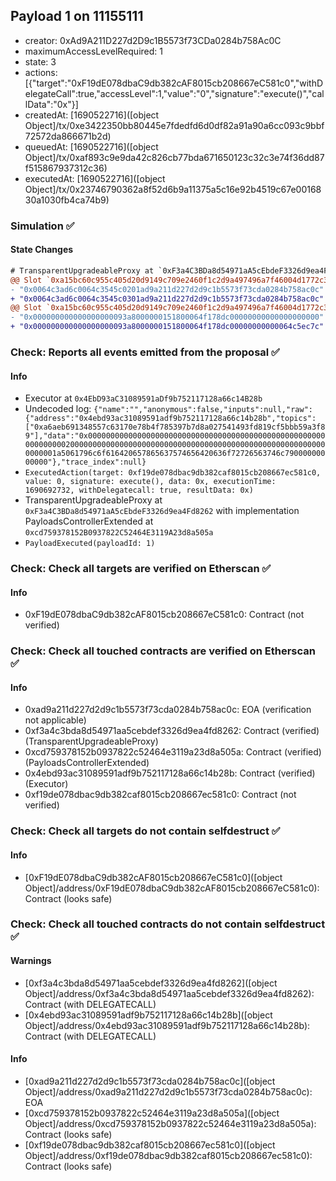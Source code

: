 ## Payload 1 on 11155111

- creator: 0xAd9A211D227d2D9c1B5573f73CDa0284b758Ac0C
- maximumAccessLevelRequired: 1
- state: 3
- actions: [{"target":"0xF19dE078dbaC9db382cAF8015cb208667eC581c0","withDelegateCall":true,"accessLevel":1,"value":"0","signature":"execute()","callData":"0x"}]
- createdAt: [1690522716]([object Object]/tx/0xe3422350bb80445e7fdedfd6d0df82a91a90a6cc093c9bbf72572da866671b2d)
- queuedAt: [1690522716]([object Object]/tx/0xaf893c9e9da42c826cb77bda671650123c32c3e74f36dd87f515867937312c36)
- executedAt: [1690522716]([object Object]/tx/0x23746790362a8f52d6b9a11375a5c16e92b4519c67e0016830a1030fb4ca74b9)

### Simulation :white_check_mark:

#### State Changes

```diff
# TransparentUpgradeableProxy at `0xF3a4C3BDa8d54971aA5cEbdeF3326d9ea4Fd8262` with implementation PayloadsControllerExtended at `0xcd759378152B0937822C52464E3119A23d8a505a`
@@ Slot `0xa15bc60c955c405d20d9149c709e2460f1c2d9a497496a7f46004d1772c3054c` @@
- "0x0064c3ad6c0064c3545c0201ad9a211d227d2d9c1b5573f73cda0284b758ac0c"
+ "0x0064c3ad6c0064c3545c0301ad9a211d227d2d9c1b5573f73cda0284b758ac0c"
@@ Slot `0xa15bc60c955c405d20d9149c709e2460f1c2d9a497496a7f46004d1772c3054d` @@
- "0x000000000000000000093a8000000151800064f178dc00000000000000000000"
+ "0x000000000000000000093a8000000151800064f178dc00000000000064c5ec7c"
```
### Check: Reports all events emitted from the proposal :white_check_mark:

#### Info

- Executor at `0x4EbD93aC31089591aDf9b752117128a66c14B28b`
- Undecoded log: `{"name":"","anonymous":false,"inputs":null,"raw":{"address":"0x4ebd93ac31089591adf9b752117128a66c14b28b","topics":["0xa6aeb691348557c63170e78b4f785397b7d8a027541493fd819cf5bbb59a3f89"],"data":"0x0000000000000000000000000000000000000000000000000000000000000020000000000000000000000000000000000000000000000000000000000000001a5061796c6f616420657865637574656420636f72726563746c79000000000000"},"trace_index":null}`
- `ExecutedAction(target: 0xf19de078dbac9db382caf8015cb208667ec581c0, value: 0, signature: execute(), data: 0x, executionTime: 1690692732, withDelegatecall: true, resultData: 0x)`
- TransparentUpgradeableProxy at `0xF3a4C3BDa8d54971aA5cEbdeF3326d9ea4Fd8262` with implementation PayloadsControllerExtended at `0xcd759378152B0937822C52464E3119A23d8a505a`
- `PayloadExecuted(payloadId: 1)`

### Check: Check all targets are verified on Etherscan :white_check_mark:

#### Info

- 0xF19dE078dbaC9db382cAF8015cb208667eC581c0: Contract (not verified)

### Check: Check all touched contracts are verified on Etherscan :white_check_mark:

#### Info

- 0xad9a211d227d2d9c1b5573f73cda0284b758ac0c: EOA (verification not applicable)
- 0xf3a4c3bda8d54971aa5cebdef3326d9ea4fd8262: Contract (verified) (TransparentUpgradeableProxy)
- 0xcd759378152b0937822c52464e3119a23d8a505a: Contract (verified) (PayloadsControllerExtended)
- 0x4ebd93ac31089591adf9b752117128a66c14b28b: Contract (verified) (Executor)
- 0xf19de078dbac9db382caf8015cb208667ec581c0: Contract (not verified)

### Check: Check all targets do not contain selfdestruct :white_check_mark:

#### Info

- [0xF19dE078dbaC9db382cAF8015cb208667eC581c0]([object Object]/address/0xF19dE078dbaC9db382cAF8015cb208667eC581c0): Contract (looks safe)

### Check: Check all touched contracts do not contain selfdestruct :white_check_mark:

#### Warnings

- [0xf3a4c3bda8d54971aa5cebdef3326d9ea4fd8262]([object Object]/address/0xf3a4c3bda8d54971aa5cebdef3326d9ea4fd8262): Contract (with DELEGATECALL)
- [0x4ebd93ac31089591adf9b752117128a66c14b28b]([object Object]/address/0x4ebd93ac31089591adf9b752117128a66c14b28b): Contract (with DELEGATECALL)

#### Info

- [0xad9a211d227d2d9c1b5573f73cda0284b758ac0c]([object Object]/address/0xad9a211d227d2d9c1b5573f73cda0284b758ac0c): EOA
- [0xcd759378152b0937822c52464e3119a23d8a505a]([object Object]/address/0xcd759378152b0937822c52464e3119a23d8a505a): Contract (looks safe)
- [0xf19de078dbac9db382caf8015cb208667ec581c0]([object Object]/address/0xf19de078dbac9db382caf8015cb208667ec581c0): Contract (looks safe)

